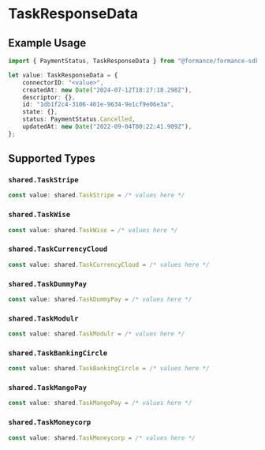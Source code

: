 # TaskResponseData

## Example Usage

```typescript
import { PaymentStatus, TaskResponseData } from "@formance/formance-sdk/sdk/models/shared";

let value: TaskResponseData = {
    connectorID: "<value>",
    createdAt: new Date("2024-07-12T18:27:18.298Z"),
    descriptor: {},
    id: "1db1f2c4-3106-461e-9634-9e1cf9e06e3a",
    state: {},
    status: PaymentStatus.Cancelled,
    updatedAt: new Date("2022-09-04T00:22:41.909Z"),
};
```

## Supported Types

### `shared.TaskStripe`

```typescript
const value: shared.TaskStripe = /* values here */
```

### `shared.TaskWise`

```typescript
const value: shared.TaskWise = /* values here */
```

### `shared.TaskCurrencyCloud`

```typescript
const value: shared.TaskCurrencyCloud = /* values here */
```

### `shared.TaskDummyPay`

```typescript
const value: shared.TaskDummyPay = /* values here */
```

### `shared.TaskModulr`

```typescript
const value: shared.TaskModulr = /* values here */
```

### `shared.TaskBankingCircle`

```typescript
const value: shared.TaskBankingCircle = /* values here */
```

### `shared.TaskMangoPay`

```typescript
const value: shared.TaskMangoPay = /* values here */
```

### `shared.TaskMoneycorp`

```typescript
const value: shared.TaskMoneycorp = /* values here */
```

